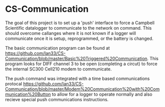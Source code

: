 # CS-Communication

The goal of this project is to set up a 'push' interface to force a Campbell Scientific datalogger to communicate to the network on command.  This should overcome callanges where it is not known if a logger will communicate once it is setup, reprogrammed, or the battery is changed.  

The basic communication program can be found at https://github.com/Ian33/CS-Communication/blob/master/Basic%20Triggered%20Communication.  This program looks for DIFF channel 3 to be open (completing a circut) to force the internal SC300 Cell210 modem to communicate.

The push command was integrated with a time based communications protocal https://github.com/Ian33/CS-Communication/blob/master/Modem%20Communication%20with%20Communication%20Button to allow for a logger to operate normally and also recieve special push communications instructions.
